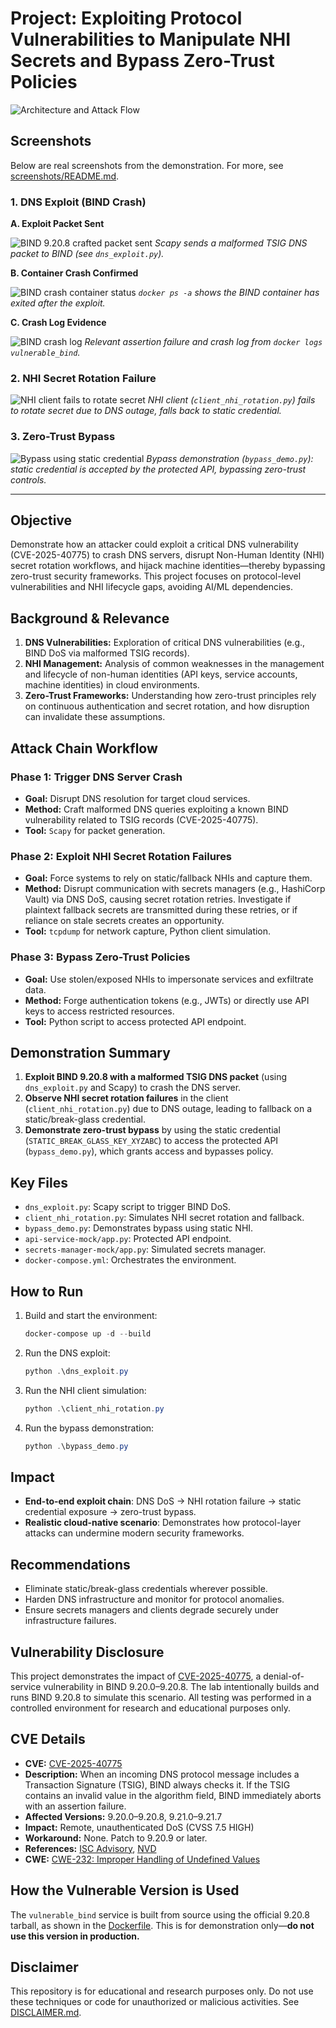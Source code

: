 # Project: Exploiting Protocol Vulnerabilities to Manipulate NHI Secrets and Bypass Zero-Trust Policies

![Architecture and Attack Flow](architecture.svg)

## Screenshots

Below are real screenshots from the demonstration. For more, see [screenshots/README.md](screenshots/README.md).

### 1. DNS Exploit (BIND Crash)

**A. Exploit Packet Sent**

![BIND 9.20.8 crafted packet sent](screenshots/bind_crash.png)
*Scapy sends a malformed TSIG DNS packet to BIND (see `dns_exploit.py`).*

**B. Container Crash Confirmed**

![BIND crash container status](screenshots/bind_crash2.png)
*`docker ps -a` shows the BIND container has exited after the exploit.*

**C. Crash Log Evidence**

![BIND crash log](screenshots/bind_crash3.png)
*Relevant assertion failure and crash log from `docker logs vulnerable_bind`.*

### 2. NHI Secret Rotation Failure

![NHI client fails to rotate secret](screenshots/nhi_rotation_failure.png)
*NHI client (`client_nhi_rotation.py`) fails to rotate secret due to DNS outage, falls back to static credential.*

### 3. Zero-Trust Bypass

![Bypass using static credential](screenshots/zero_trust_bypass.png)
*Bypass demonstration (`bypass_demo.py`): static credential is accepted by the protected API, bypassing zero-trust controls.*

---

## Objective
Demonstrate how an attacker could exploit a critical DNS vulnerability (CVE-2025-40775) to crash DNS servers, disrupt Non-Human Identity (NHI) secret rotation workflows, and hijack machine identities—thereby bypassing zero-trust security frameworks. This project focuses on protocol-level vulnerabilities and NHI lifecycle gaps, avoiding AI/ML dependencies.

## Background & Relevance
1.  **DNS Vulnerabilities:** Exploration of critical DNS vulnerabilities (e.g., BIND DoS via malformed TSIG records).
2.  **NHI Management:** Analysis of common weaknesses in the management and lifecycle of non-human identities (API keys, service accounts, machine identities) in cloud environments.
3.  **Zero-Trust Frameworks:** Understanding how zero-trust principles rely on continuous authentication and secret rotation, and how disruption can invalidate these assumptions.

## Attack Chain Workflow

### Phase 1: Trigger DNS Server Crash
* **Goal:** Disrupt DNS resolution for target cloud services.
* **Method:** Craft malformed DNS queries exploiting a known BIND vulnerability related to TSIG records (CVE-2025-40775).
* **Tool:** `Scapy` for packet generation.

### Phase 2: Exploit NHI Secret Rotation Failures
* **Goal:** Force systems to rely on static/fallback NHIs and capture them.
* **Method:** Disrupt communication with secrets managers (e.g., HashiCorp Vault) via DNS DoS, causing secret rotation retries. Investigate if plaintext fallback secrets are transmitted during these retries, or if reliance on stale secrets creates an opportunity.
* **Tool:** `tcpdump` for network capture, Python client simulation.

### Phase 3: Bypass Zero-Trust Policies
* **Goal:** Use stolen/exposed NHIs to impersonate services and exfiltrate data.
* **Method:** Forge authentication tokens (e.g., JWTs) or directly use API keys to access restricted resources.
* **Tool:** Python script to access protected API endpoint.

## Demonstration Summary
1. **Exploit BIND 9.20.8 with a malformed TSIG DNS packet** (using `dns_exploit.py` and Scapy) to crash the DNS server.
2. **Observe NHI secret rotation failures** in the client (`client_nhi_rotation.py`) due to DNS outage, leading to fallback on a static/break-glass credential.
3. **Demonstrate zero-trust bypass** by using the static credential (`STATIC_BREAK_GLASS_KEY_XYZABC`) to access the protected API (`bypass_demo.py`), which grants access and bypasses policy.

## Key Files
- `dns_exploit.py`: Scapy script to trigger BIND DoS.
- `client_nhi_rotation.py`: Simulates NHI secret rotation and fallback.
- `bypass_demo.py`: Demonstrates bypass using static NHI.
- `api-service-mock/app.py`: Protected API endpoint.
- `secrets-manager-mock/app.py`: Simulated secrets manager.
- `docker-compose.yml`: Orchestrates the environment.

## How to Run
1. Build and start the environment:
   ```powershell
   docker-compose up -d --build
   ```
2. Run the DNS exploit:
   ```powershell
   python .\dns_exploit.py
   ```
3. Run the NHI client simulation:
   ```powershell
   python .\client_nhi_rotation.py
   ```
4. Run the bypass demonstration:
   ```powershell
   python .\bypass_demo.py
   ```

## Impact
- **End-to-end exploit chain**: DNS DoS → NHI rotation failure → static credential exposure → zero-trust bypass.
- **Realistic cloud-native scenario**: Demonstrates how protocol-layer attacks can undermine modern security frameworks.

## Recommendations
- Eliminate static/break-glass credentials wherever possible.
- Harden DNS infrastructure and monitor for protocol anomalies.
- Ensure secrets managers and clients degrade securely under infrastructure failures.

## Vulnerability Disclosure

This project demonstrates the impact of [CVE-2025-40775](https://kb.isc.org/docs/cve-2025-40775), a denial-of-service vulnerability in BIND 9.20.0–9.20.8. The lab intentionally builds and runs BIND 9.20.8 to simulate this scenario. All testing was performed in a controlled environment for research and educational purposes only.

## CVE Details

- **CVE:** [CVE-2025-40775](https://nvd.nist.gov/vuln/detail/CVE-2025-40775)
- **Description:** When an incoming DNS protocol message includes a Transaction Signature (TSIG), BIND always checks it. If the TSIG contains an invalid value in the algorithm field, BIND immediately aborts with an assertion failure.
- **Affected Versions:** 9.20.0–9.20.8, 9.21.0–9.21.7
- **Impact:** Remote, unauthenticated DoS (CVSS 7.5 HIGH)
- **Workaround:** None. Patch to 9.20.9 or later.
- **References:** [ISC Advisory](https://kb.isc.org/docs/cve-2025-40775), [NVD](https://nvd.nist.gov/vuln/detail/CVE-2025-40775)
- **CWE:** [CWE-232: Improper Handling of Undefined Values](https://cwe.mitre.org/data/definitions/232.html)

## How the Vulnerable Version is Used

The `vulnerable_bind` service is built from source using the official 9.20.8 tarball, as shown in the [Dockerfile](docker/bind-vulnerable-build/Dockerfile). This is for demonstration only—**do not use this version in production.**

## Disclaimer

This repository is for educational and research purposes only. Do not use these techniques or code for unauthorized or malicious activities. See [DISCLAIMER.md](DISCLAIMER.md).